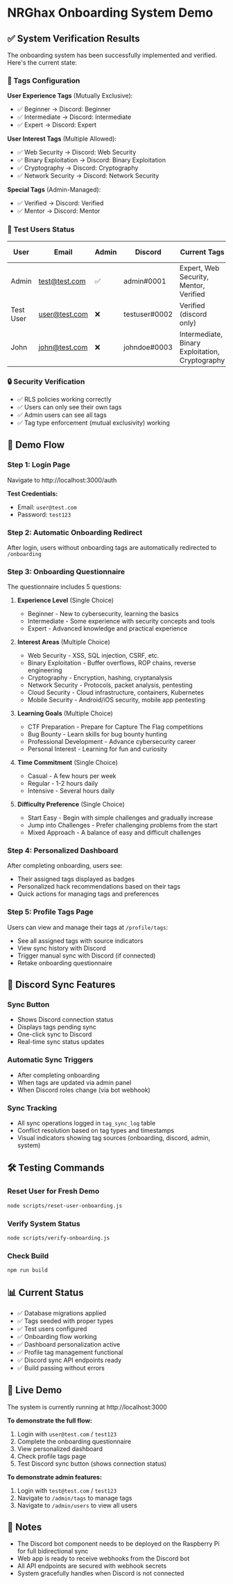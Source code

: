 # NRGhax Onboarding System Demo

## ✅ System Verification Results

The onboarding system has been successfully implemented and verified. Here's the current state:

### 📌 Tags Configuration

**User Experience Tags** (Mutually Exclusive):
- ✅ Beginner → Discord: Beginner
- ✅ Intermediate → Discord: Intermediate
- ✅ Expert → Discord: Expert

**User Interest Tags** (Multiple Allowed):
- ✅ Web Security → Discord: Web Security
- ✅ Binary Exploitation → Discord: Binary Exploitation
- ✅ Cryptography → Discord: Cryptography
- ✅ Network Security → Discord: Network Security

**Special Tags** (Admin-Managed):
- ✅ Verified → Discord: Verified
- ✅ Mentor → Discord: Mentor

### 👥 Test Users Status

| User | Email | Admin | Discord | Current Tags | Ready for Demo |
|------|-------|-------|---------|--------------|----------------|
| Admin | test@test.com | ✅ | admin#0001 | Expert, Web Security, Mentor, Verified | N/A |
| Test User | user@test.com | ❌ | testuser#0002 | Verified (discord only) | ✅ **Ready for onboarding** |
| John | john@test.com | ❌ | johndoe#0003 | Intermediate, Binary Exploitation, Cryptography | Already onboarded |

### 🔒 Security Verification

- ✅ RLS policies working correctly
- ✅ Users can only see their own tags
- ✅ Admin users can see all tags
- ✅ Tag type enforcement (mutual exclusivity) working

## 🎯 Demo Flow

### Step 1: Login Page
Navigate to http://localhost:3000/auth

**Test Credentials:**
- Email: `user@test.com`
- Password: `test123`

### Step 2: Automatic Onboarding Redirect
After login, users without onboarding tags are automatically redirected to `/onboarding`

### Step 3: Onboarding Questionnaire

The questionnaire includes 5 questions:

1. **Experience Level** (Single Choice)
   - Beginner - New to cybersecurity, learning the basics
   - Intermediate - Some experience with security concepts and tools
   - Expert - Advanced knowledge and practical experience

2. **Interest Areas** (Multiple Choice)
   - Web Security - XSS, SQL injection, CSRF, etc.
   - Binary Exploitation - Buffer overflows, ROP chains, reverse engineering
   - Cryptography - Encryption, hashing, cryptanalysis
   - Network Security - Protocols, packet analysis, pentesting
   - Cloud Security - Cloud infrastructure, containers, Kubernetes
   - Mobile Security - Android/iOS security, mobile app pentesting

3. **Learning Goals** (Multiple Choice)
   - CTF Preparation - Prepare for Capture The Flag competitions
   - Bug Bounty - Learn skills for bug bounty hunting
   - Professional Development - Advance cybersecurity career
   - Personal Interest - Learning for fun and curiosity

4. **Time Commitment** (Single Choice)
   - Casual - A few hours per week
   - Regular - 1-2 hours daily
   - Intensive - Several hours daily

5. **Difficulty Preference** (Single Choice)
   - Start Easy - Begin with simple challenges and gradually increase
   - Jump into Challenges - Prefer challenging problems from the start
   - Mixed Approach - A balance of easy and difficult challenges

### Step 4: Personalized Dashboard

After completing onboarding, users see:
- Their assigned tags displayed as badges
- Personalized hack recommendations based on their tags
- Quick actions for managing tags and preferences

### Step 5: Profile Tags Page

Users can view and manage their tags at `/profile/tags`:
- See all assigned tags with source indicators
- View sync history with Discord
- Trigger manual sync with Discord (if connected)
- Retake onboarding questionnaire

## 🔄 Discord Sync Features

### Sync Button
- Shows Discord connection status
- Displays tags pending sync
- One-click sync to Discord
- Real-time sync status updates

### Automatic Sync Triggers
- After completing onboarding
- When tags are updated via admin panel
- When Discord roles change (via bot webhook)

### Sync Tracking
- All sync operations logged in `tag_sync_log` table
- Conflict resolution based on tag types and timestamps
- Visual indicators showing tag sources (onboarding, discord, admin, system)

## 🛠️ Testing Commands

### Reset User for Fresh Demo
```bash
node scripts/reset-user-onboarding.js
```

### Verify System Status
```bash
node scripts/verify-onboarding.js
```

### Check Build
```bash
npm run build
```

## 📊 Current Status

- ✅ Database migrations applied
- ✅ Tags seeded with proper types
- ✅ Test users configured
- ✅ Onboarding flow working
- ✅ Dashboard personalization active
- ✅ Profile tag management functional
- ✅ Discord sync API endpoints ready
- ✅ Build passing without errors

## 🚀 Live Demo

The system is currently running at http://localhost:3000

**To demonstrate the full flow:**
1. Login with `user@test.com` / `test123`
2. Complete the onboarding questionnaire
3. View personalized dashboard
4. Check profile tags page
5. Test Discord sync button (shows connection status)

**To demonstrate admin features:**
1. Login with `test@test.com` / `test123`
2. Navigate to `/admin/tags` to manage tags
3. Navigate to `/admin/users` to view all users

## 📝 Notes

- The Discord bot component needs to be deployed on the Raspberry Pi for full bidirectional sync
- Web app is ready to receive webhooks from the Discord bot
- All API endpoints are secured with webhook secrets
- System gracefully handles when Discord is not connected